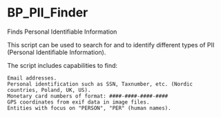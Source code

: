 # BP_PII_Finder
Finds Personal Identifiable Information

This script can be used to search for and to identify different types of PII (Personal Identifiable Information).

The script includes capabilities to find:

    Email addresses.
    Personal identification such as SSN, Taxnumber, etc. (Nordic countries, Poland, UK, US).
    Monetary card numbers of format: ####-####-####-####
    GPS coordinates from exif data in image files.
    Entities with focus on "PERSON", "PER" (human names).

